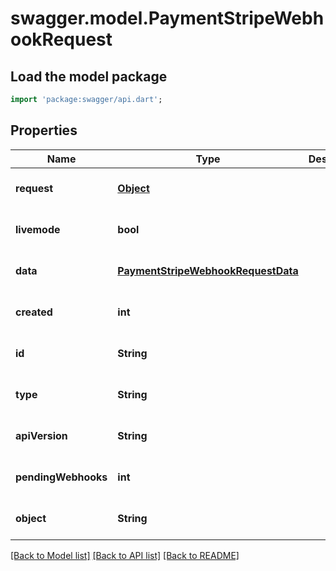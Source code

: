# swagger.model.PaymentStripeWebhookRequest

## Load the model package
```dart
import 'package:swagger/api.dart';
```

## Properties
Name | Type | Description | Notes
------------ | ------------- | ------------- | -------------
**request** | [**Object**](Object.md) |  | [optional] [default to null]
**livemode** | **bool** |  | [optional] [default to null]
**data** | [**PaymentStripeWebhookRequestData**](PaymentStripeWebhookRequestData.md) |  | [optional] [default to null]
**created** | **int** |  | [optional] [default to null]
**id** | **String** |  | [optional] [default to null]
**type** | **String** |  | [optional] [default to null]
**apiVersion** | **String** |  | [optional] [default to null]
**pendingWebhooks** | **int** |  | [optional] [default to null]
**object** | **String** |  | [optional] [default to null]

[[Back to Model list]](../README.md#documentation-for-models) [[Back to API list]](../README.md#documentation-for-api-endpoints) [[Back to README]](../README.md)


